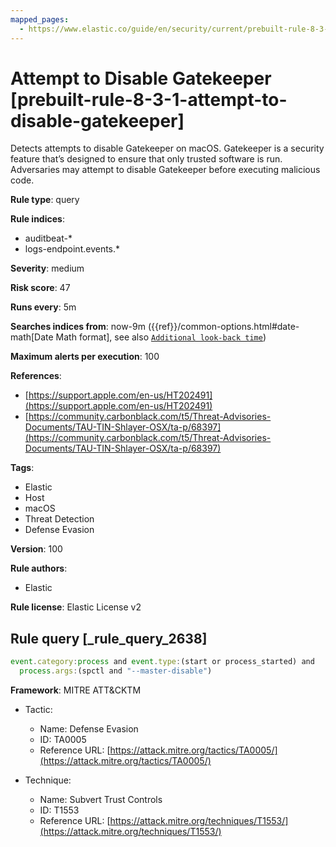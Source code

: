 ```yaml
---
mapped_pages:
  - https://www.elastic.co/guide/en/security/current/prebuilt-rule-8-3-1-attempt-to-disable-gatekeeper.html
---
```


# Attempt to Disable Gatekeeper [prebuilt-rule-8-3-1-attempt-to-disable-gatekeeper]

Detects attempts to disable Gatekeeper on macOS. Gatekeeper is a security feature that’s designed to ensure that only trusted software is run. Adversaries may attempt to disable Gatekeeper before executing malicious code.

**Rule type**: query

**Rule indices**:

* auditbeat-*
* logs-endpoint.events.*

**Severity**: medium

**Risk score**: 47

**Runs every**: 5m

**Searches indices from**: now-9m ({{ref}}/common-options.html#date-math[Date Math format], see also [`Additional look-back time`](docs-content://solutions/security/detect-and-alert/create-detection-rule.md#rule-schedule))

**Maximum alerts per execution**: 100

**References**:

* [https://support.apple.com/en-us/HT202491](https://support.apple.com/en-us/HT202491)
* [https://community.carbonblack.com/t5/Threat-Advisories-Documents/TAU-TIN-Shlayer-OSX/ta-p/68397](https://community.carbonblack.com/t5/Threat-Advisories-Documents/TAU-TIN-Shlayer-OSX/ta-p/68397)

**Tags**:

* Elastic
* Host
* macOS
* Threat Detection
* Defense Evasion

**Version**: 100

**Rule authors**:

* Elastic

**Rule license**: Elastic License v2

## Rule query [_rule_query_2638]

```js
event.category:process and event.type:(start or process_started) and
  process.args:(spctl and "--master-disable")
```

**Framework**: MITRE ATT&CKTM

* Tactic:

    * Name: Defense Evasion
    * ID: TA0005
    * Reference URL: [https://attack.mitre.org/tactics/TA0005/](https://attack.mitre.org/tactics/TA0005/)

* Technique:

    * Name: Subvert Trust Controls
    * ID: T1553
    * Reference URL: [https://attack.mitre.org/techniques/T1553/](https://attack.mitre.org/techniques/T1553/)



